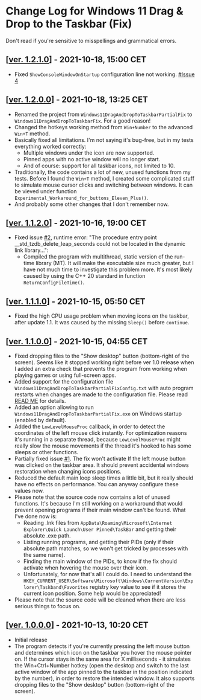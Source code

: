 # Change Log for Windows 11 Drag & Drop to the Taskbar (Fix)
Don't read if you're sensitive to misspellings and grammatical errors.

## [[ver. 1.2.1.0](https://github.com/HerMajestyDrMona/Windows11DragAndDropToTaskbarFix/releases/tag/v1.2.1.0-release)]  - 2021-10-18, 15:00 CET
- Fixed `ShowConsoleWindowOnStartup` configuration line not working. [#Issue 4](https://github.com/HerMajestyDrMona/Windows11DragAndDropToTaskbarFix/issues/4)

## [[ver. 1.2.0.0](https://github.com/HerMajestyDrMona/Windows11DragAndDropToTaskbarFix/releases/tag/v1.2.0.0-release)]  - 2021-10-18, 13:25 CET
- Renamed the project from `Windows11DragAndDropToTaskbarPartialFix` to `Windows11DragAndDropToTaskbarFix`. For a good reason!
- Changed the hotkeys working method from `Win+Number` to the advanced `Win+T` method.
- Basically fixed all limitations. I'm not saying it's bug-free, but in my tests everything worked correctly:
  - Multiple windows under the icon are now supported.
  - Pinned apps with no active window will no longer start.
  - And of course: support for all taskbar icons, not limited to 10.
- Traditionally, the code contains a lot of new, unused functions from my tests. Before I found the `Win+T` method, I created some complicated stuff to simulate mouse cursor clicks and switching between windows. It can be vieved under function `Experimental_Workaround_for_buttons_Eleven_Plus()`.
- And probably some other changes that I don't remember now.

## [[ver. 1.1.2.0](https://github.com/HerMajestyDrMona/Windows11DragAndDropToTaskbarPartialFix/releases/tag/v1.1.2.0-release)]  - 2021-10-16, 19:00 CET
- Fixed issue [#2](https://github.com/HerMajestyDrMona/Windows11DragAndDropToTaskbarPartialFix/issues/2), runtime error: "The procedure entry point __std_tzdb_delete_leap_seconds could not be located in the dynamic link library...":
  - Compiled the program with multithread, static version of the run-time library (MT). It will make the executable size much greater, but I have not much time to investigate this problem more. It's most likely caused by using the C++ 20 standard in function `ReturnConfigFileTime()`.

## [[ver. 1.1.1.0](https://github.com/HerMajestyDrMona/Windows11DragAndDropToTaskbarPartialFix/releases/tag/v1.1.1.0-release)]  - 2021-10-15, 05:50 CET
- Fixed the high CPU usage problem when moving icons on the taskbar, after update 1.1. It was caused by the missing `Sleep()` before `continue`.

## [[ver. 1.1.0.0](https://github.com/HerMajestyDrMona/Windows11DragAndDropToTaskbarPartialFix/releases/tag/v1.1-release)]  - 2021-10-15, 04:55 CET
- Fixed dropping files to the "Show desktop" button (bottom-right of the screen). Seems like it stopped working right before ver 1.0 release when I added an extra check that prevents the program from working when playing games or using full-screen apps.
- Added support for the configuration file `Windows11DragAndDropToTaskbarPartialFixConfig.txt` with auto program restarts when changes are made to the configuration file. Please read [READ ME](https://github.com/HerMajestyDrMona/Windows11DragAndDropToTaskbarPartialFix#readme) for details.
- Added an option allowing to run `Windows11DragAndDropToTaskbarPartialFix.exe` on Windows startup (enabled by default).
- Added the `LowLevelMouseProc` callback, in order to detect the coordinates of the left mouse click instantly. For optimization reasons it's running in a separate thread, because `LowLevelMouseProc` might really slow the mouse movements if the thread it's hooked to has some sleeps or other functions. 
- Partially fixed issue [#1](https://github.com/HerMajestyDrMona/Windows11DragAndDropToTaskbarPartialFix/issues/1). The fix won't activate If the left mouse button was clicked on the taskbar area. It should prevent accidental windows restoration when changing icons positions.
- Reduced the default main loop sleep times a little bit, but it really should have no effects on performance. You can anyway configure these values now.
- Please note that the source code now contains a lot of unused functions. It's because I'm still working on a workaround that would prevent opening programs if their main window can't be found. What I've done now is:
  - Reading .lnk files from `AppData\Roaming\Microsoft\Internet Explorer\Quick Launch\User Pinned\TaskBar` and getting their absolute .exe path.
  - Listing running programs, and getting their PIDs (only if their absolute path matches, so we won't get tricked by processes with the same name).
  - Finding the main window of the PIDs, to know if the fix should activate when hovering the mouse over their icon.
  - Unfortunately, for now that's all I could do. I need to understand the `HKEY_CURRENT_USER\Software\Microsoft\Windows\CurrentVersion\Explorer\Taskband\Favorites` registry key value to see if it stores the current icon position. Some help would be appreciated!
 - Please note that the source code will be cleaned when there are less serious things to focus on. 

## [[ver. 1.0.0.0](https://github.com/HerMajestyDrMona/Windows11DragAndDropToTaskbarPartialFix/releases/tag/v1.0-release)] - 2021-10-13, 10:20 CET
- Initial release
- The program detects if you're currently pressing the left mouse button and determines which icon on the taskbar you hover the mouse pointer on. If the cursor stays in the same area for X milliseconds - it simulates the Win+Ctrl+Number hotkey (open the desktop and switch to the last active window of the app pinned to the taskbar in the position indicated by the number), in order to restore the intended window. It also supports dropping files to the "Show desktop" button (bottom-right of the screen).

